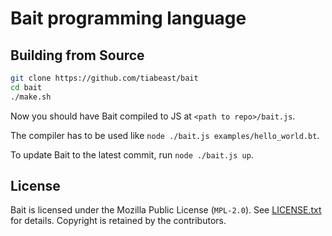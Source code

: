 # Bait programming language
## Building from Source
```sh
git clone https://github.com/tiabeast/bait
cd bait
./make.sh
```

Now you should have Bait compiled to JS at `<path to repo>/bait.js`.

The compiler has to be used like `node ./bait.js examples/hello_world.bt`.

To update Bait to the latest commit, run `node ./bait.js up`.

## License
Bait is licensed under the Mozilla Public License (`MPL-2.0`).
See [LICENSE.txt](./LICENSE.txt) for details.
Copyright is retained by the contributors.
